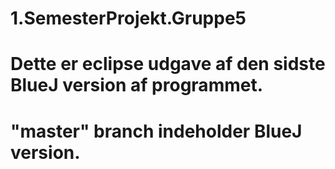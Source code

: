 # 1.SemesterProjekt.Gruppe5
# Dette er eclipse udgave af den sidste BlueJ version af programmet.
# "master" branch indeholder BlueJ version.
